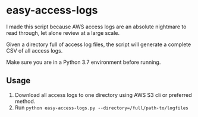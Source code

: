 # easy-access-logs

I made this script because AWS access logs are an absolute nightmare to read through, let alone
review at a large scale.

Given a directory full of access log files, the script will generate a complete CSV of all access logs.

Make sure you are in a Python 3.7 environment before running.

## Usage
1. Download all access logs to one directory using AWS S3 cli or preferred method.
2. Run `python easy-access-logs.py --directory=/full/path-to/logfiles`
